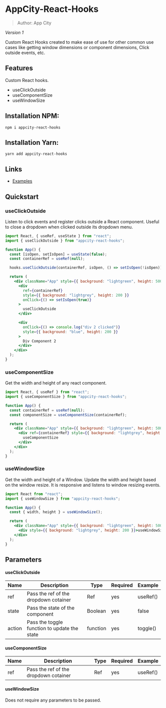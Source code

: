 # AppCity-React-Hooks

> Author: App City

_Version 1_

Custom React Hooks created to make ease of use for other common use cases like getting window dimensions or component dimensions, Click outside events, etc.

## Features

Custom React hooks.

- useClickOutside
- useComponentSize
- useWindowSize

## Installation NPM:

    npm i appcity-react-hooks

## Installation Yarn:

    yarn add appcity-react-hooks

## Links

- [Examples](https://github.com/AppCity/AppCity-React-Hooks/example)

## Quickstart

### useClickOutside

Listen to click events and register clicks outside a React component. Useful to close a dropdown when clicked outside its dropdown menu.

```jsx
import React, { useRef, useState } from "react";
import { useClickOutside } from "appcity-react-hooks";

function App() {
  const [isOpen, setIsOpen] = useState(false);
  const containerRef = useRef(null);

  hooks.useClickOutside(containerRef, isOpen, () => setIsOpen(!isOpen));

  return (
    <div className="App" style={{ background: "lightgreen", height: 500 }}>
      <div
        ref={containerRef}
        style={{ background: "lightgrey", height: 200 }}
        onClick={() => setIsOpen(true)}
      >
        useClickOutside
      </div>

      <div
        onClick={() => console.log("div 2 clicked")}
        style={{ background: "blue", height: 200 }}
      >
        Div Component 2
      </div>
    </div>
  );
}
```

### useComponentSize

Get the width and height of any react component.

```jsx
import React, { useRef } from "react";
import { useComponentSize } from "appcity-react-hooks";

function App() {
  const containerRef = useRef(null);
  const componentSize = useComponentSize(containerRef);

  return (
    <div className="App" style={{ background: "lightgreen", height: 500 }}>
      <div ref={containerRef} style={{ background: "lightgrey", height: 200 }}>
        useComponentSize
      </div>
    </div>
  );
}
```

### useWindowSize

Get the width and height of a Window. Update the width and height based on the window resize. It is responsive and listens to window resizing events.

```jsx
import React from "react";
import { useWindowSize } from "appcity-react-hooks";

function App() {
  const { width, height } = useWindowSize();

  return (
    <div className="App" style={{ background: "lightgreen", height: 500 }}>
      <div style={{ background: "lightgrey", height: 200 }}>useWindowSize</div>
    </div>
  );
}
```

## Parameters

#### useClickOutside

| Name   | Description                                  | Type     | Required | Example  |
| ------ | -------------------------------------------- | -------- | -------- | -------- |
| ref    | Pass the ref of the dropdown cotainer        | Ref      | yes      | useRef() |
| state  | Pass the state of the component              | Boolean  | yes      | false    |
| action | Pass the toggle function to update the state | function | yes      | toggle() |

#### useComponentSize

| Name | Description                           | Type | Required | Example  |
| ---- | ------------------------------------- | ---- | -------- | -------- |
| ref  | Pass the ref of the dropdown cotainer | Ref  | yes      | useRef() |

#### useWindowSize

Does not require any parameters to be passed.
